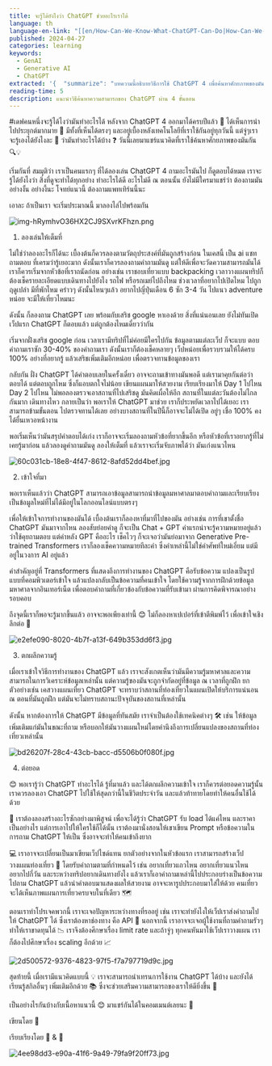 ```yaml
---
title: จะรู้ได้ยังไงว่า ChatGPT ช่วยอะไรเราได้
language: th
language-en-link: "[[en/How-Can-We-Know-What-ChatGPT-Can-Do|How-Can-We-Know-What-ChatGPT-Can-Do]]"
published: 2024-04-27
categories: learning
keywords:
  - GenAI
  - Generative AI
  - ChatGPT
extracted: '{  "summarize": "บทความนี้อธิบายวิธีการใช้ ChatGPT 4 เพื่อค้นหาศักยภาพของมัน โดยเริ่มจากการทดลองใช้งานและเข้าใจวิธีการทำงานของมัน จากนั้นจึงต่อยอดความรู้นั้นไปใช้ในชีวิตประจำวันและท้าทายให้คนอื่นใช้ได้ด้วย",  "keywords": ["ChatGPT 4", "การใช้งาน", "ศักยภาพ", "การเรียนรู้", "การประยุกต์", "เทคโนโลยี", "AI"]}'
reading-time: 5
description: แนะนำวิธีค้นหาความสามารถของ ChatGPT ผ่าน 4 ขั้นตอน
---
```

#เดฟคนหนึ่งจะรู้ได้ไงว่ามันทำอะไรได้
หลังจาก ChatGPT 4 ออกมาได้ครบปีแล้ว 🎉 ได้เห็นการนำไปประยุกต์มากมาย 🌟 มีทั้งที่เห็นได้ตรงๆ และอยู่เบื้องหลังเทคโนโลยีที่เราใช้กันอยู่ทุกวันนี้ แต่จู่ๆเราจะรู้เองได้ยังไงละ 🤔 ว่ามันทำอะไรได้บ้าง ❓ วันนี้เลยมาแชร์แนวคิดที่เราใช้ค้นหาศักยภาพของมันกัน 🔍💡

เริ่มกันที่ สมมุติว่า เราเป็นคนแรกๆ ที่ได้ลองเล่น ChatGPT 4 ถามอะไรมันไป ก็ดูตอบได้หมด เราจะรู้ได้ยังไงว่า สิ่งที่ดูจะทำได้ทุกอย่าง ทำอะไรได้ดี อะไรไม่ดี ณ ตอนนั้น ยังไม่มีใครมาแชร์ว่า ต้องถามมันอย่างงั้น อย่างงี้นะ โจทย์แนวนี้ ต้องถามแพทเทิร์นนี้นะ

เอาละ ถ้าเป็นเรา จะเริ่มประมาณนี้ มาลองไล่ไปพร้อมกัน

![img-hRymhvO36HX2CJ9SXvrKFhzn.png](img-hRymhvO36HX2CJ9SXvrKFhzn.png)

1. ลองเล่นให้เต็มที่

ไม่ใช่ว่าลองอะไรก็ได้นะ เบื้องต้นก็ควรลองตามวัตถุประสงค์ที่มันถูกสร้างก่อน ในเคสนี้ เป็น ai แชทถามตอบ ที่เครมว่ารู้เยอะมาก ดังนั้นเราก็ควรลองถามคำถามมันดู แต่ให้ดีเพื่อจะวัดความสามารถมันได้ เราก็ควรเริ่มจากหัวข้อที่เราถนัดก่อน อย่างเช่น เราชอบเที่ยวแบบ backpacking เวลาวางแผนทริปก็ต้องเช็ครายละเอียดแบบเดินทางไปยังไง รถไฟ หรือรถเมย์ไปถึงไหม ช่วงเวลาที่อยากไปเปิดไหม ไปถูกฤดูเปล่า มีที่พักไหม คร่าวๆ ดังนั้นไหนๆแล้ว อยากไปญี่ปุ่นเดือน 6 ซัก 3-4 วัน ไปแนว adventure หน่อย จะมีให้เที่ยวไหมนะ

ดังนั้น ก็ลองถาม ChatGPT เลย พร้อมกับเสริช google หาเองด้วย สิ่งที่แน่นอนเลย ยังไม่ทันเปิดเว็ปแรก ChatGPT ก็ตอบแล้ว แต่ถูกต้องไหมเดี๋ยวว่ากัน

เริ่มจากฝั่งเสริช google ก่อน เวลาเรามีทริปที่ไม่ค่อยมีใครไปกัน ข้อมูลตามแต่ละเว็ป ก็จะแบบ ตอบคำถามเราซัก 30-40% ของคำถามเรา ดังนั้นเราก็ต้องเช็คหลายๆ เว็ปหน่อยเพื่อรวบรวมให้ได้ครบ 100% อย่างที่อยากรู้ แล้วเสริชเพิ่มเติมอีกหน่อย เพื่อตรวจทานข้อมูลของเรา

กลับกัน ฝั่ง ChatGPT ได้คำตอบเลยในครั้งเดี๋ยว อาจจะถามเข้าทางมันพอดี แต่เรามาคุยกันต่อว่าตอบได้ แต่ตอบถูกไหม ซึ่งก็แอบตกใจไม่น้อย เขียนแผนมาให้สวยงาม เรียบเรียงมาให้ Day 1 ไปไหน Day 2 ไปไหน ไม่พอลองตรวจเอาสถานที่ไปเสริชดู มันคิดเผื่อให้อีก สถานที่ในแต่ละวันต้องไม่ไกลกันมาก เดินทางไหว กลายเป็นว่า พอเราให้ ChatGPT มาช่วย เราก็ประหยัดเวลาไปได้เยอะ เราสามารถข้ามขั้นตอน ไปตรวจทานได้เลย อย่างบางสถานที่ในปีนี้ก็อาจจะไม่ได้เปิด อยู่ๆ เชื่อ 100% คงได้ยื่นเหวอหน้างาน

พอเริ่มเห็นว่ามันสรุปคำตอบได้เก่ง เราก็อาจจะเริ่มลองถามหัวข้อที่ยากขึ้นอีก หรือหัวข้อที่เราอยากรู้ที่ไม่เคยรู้มาก่อน แล้วลองดูคำถามมันดู ลองให้เต็มที่ แล้วเราจะเริ่มจับภาพได้ว่า มันเก่งแนวไหน

![60c031cb-18e8-4f47-8612-8afd52dd4bef.jpg](60c031cb-18e8-4f47-8612-8afd52dd4bef.jpg)

2. เข้าใจที่มา

พอเราเห็นแล้วว่า ChatGPT สามารถเอาข้อมูลสามารถนำข้อมูลมหาศาลมาตอบคำถามและเรียบเรียงเป็นข้อมูลใหม่ที่ไม่ได้มีอยู่ในโลกออนไลน์แบบตรงๆ

เพื่อให้เข้าใจการทำงานของมันได้ เบื้องต้นเราก็ลองหาที่มาที่ไปของมัน อย่างเช่น การที่เขาตั้งชื่อ ChatGPT มันมาจากไหน ลองสับย่อยคำดู ก็จะเป็น Chat + GPT คำแรกน่าจะรู้ความหมายอยู่แล้ว ว่าใช้คุยถามตอบ แต่คำหลัง GPT คืออะไร เช็คไวๆ ก็จะเจอว่ามันย่อมาจาก Generative Pre-trained Transformers เราก็ลองเช็คความหมายทีละคำ ซึ่งคำเหล่านี้ไม่ใช่คำศัพท์ใหม่เอี่ยม แต่มีอยู่ในวงการ AI อยู่แล้ว

คำสำคัญอยู่ที่ Transformers ที่แสดงถึงการทำงานของ ChatGPT คือรับข้อความ แปลงเป็นรูปแบบที่คอมพิวเตอร์เข้าใจ แล้วแปลงกลับเป็นข้อความที่คนเข้าใจ โดยใช้ความรู้จากการฝึกด้วยข้อมูลมหาศาลจากอินเทอร์เน็ต เพื่อตอบคำถามที่เกี่ยวข้องกับข้อความที่รับเข้ามา ผ่านการคิดพิจารณาอย่างรอบคอบ

ถึงจุดนี้เราก็พอจะรู้มากขึ้นแล้ว อาจจะพอเพียงเท่านี้ 😊 ไม่ก็ลองหาเปเปอร์ที่เข้าตีพิมพ์ไว้ เพื่อเข้าใจเชิงลึกต่อ 📜

![e2efe090-8020-4b7f-a13f-649b353dd6f3.jpg](e2efe090-8020-4b7f-a13f-649b353dd6f3.jpg)

3. ตกผลึกความรู้

เมื่อเราเข้าใจวิธีการทำงานของ ChatGPT แล้ว เราจะสังเกตเห็นว่ามันมีความรู้มหาศาลและความสามารถในการวิเคราะห์ข้อมูลเหล่านั้น แต่ความรู้ของมันจะถูกจำกัดอยู่ที่ข้อมูล ณ เวลาที่ถูกฝึก ยกตัวอย่างเช่น เคสวางแผนเที่ยว ChatGPT จะทราบว่าสถานที่ท่องเที่ยวในแผนเปิดให้บริการแน่นอน ณ ตอนที่มันถูกฝึก แต่มันจะไม่ทราบสถานะปัจจุบันของสถานที่เหล่านั้น

ดังนั้น หากต้องการให้ ChatGPT มีข้อมูลที่ทันสมัย เราจำเป็นต้องใช้เทคนิคต่างๆ 🛠️ เช่น ให้ข้อมูลเพิ่มเติมแก่มันในขณะที่ถาม หรือบอกให้มันวางแผนใหม่โดยคำนึงถึงการเปลี่ยนแปลงของสถานที่ท่องเที่ยวเหล่านั้น

![bd26207f-28c4-43cb-bacc-d5506b0f080f.jpg](bd26207f-28c4-43cb-bacc-d5506b0f080f.jpg)

4. ต่อยอด

😊 พอเรารู้ว่า ChatGPT ทำอะไรได้ รู้ที่มาแล้ว และได้ตกผลึกความเข้าใจ เราก็ควรต่อยอดความรู้นั้น เราควรลองเอา ChatGPT ไปใช้ให้สุดกว่านี้ในชีวิตประจำวัน และแล้วท้าทายโดยทำให้คนอื่นใช้ได้ด้วย

🧪 เราต้องลองสร้างอะไรซักอย่างมาพิสูจน์ เพื่อจะได้รู้ว่า ChatGPT รับ load ได้แค่ไหน และราคาเป็นอย่างไร แต่การเอาไปให้ใครใช้ก็ได้นั้น เราต้องมานั่งสอนให้เขาเขียน Prompt หรือข้อความในการถาม ChatGPT ให้เป็น ซึ่งอาจจะทำให้คนเข้าถึงยาก

💻 เราอาจจะเปลี่ยนเป็นมาเขียนเว็ปไซด์แทน ยกตัวอย่างจากในหัวข้อแรก เราสามารถสร้างเว็ปวางแผนท่องเที่ยว 🌴 โดยรับคำถามตามที่กำหนดไว้ เช่น อยากเที่ยวแถวไหน อยากเที่ยวแนวไหน อยากไปกี่วัน และระหว่างทริปอยากเดินทางยังไง แล้วเราก็เอาคำถามเหล่านี้ไปประกอบร่างเป็นข้อความไปถาม ChatGPT แล้วนำคำตอบมาแสดงผลให้สวยงาม อาจจะหารูปประกอบมาใส่ให้ด้วย คนเที่ยวจะได้เห็นภาพแผนการเที่ยวครบจบในที่เดียว 🗺️

ตอนเราทำโปรเจคพวกนี้ เราจะเจอปัญหาระหว่างทางที่รออยู่ เช่น เราจะทำยังไงให้เว็ปเราส่งคำถามไปให้ ChatGPT ได้ ซึ่งเราต้องหาช่องทาง คือ API 🔌 นอกจากนี้ เราอาจจะเจอผู้ใช้งานที่ถามคำถามรัวๆ ทำให้เราขาดทุนได้ 📉 เราจึงต้องศึกษาเรื่อง limit rate และถ้าจู่ๆ ทุกคนหันมาใช้เว็ปเราวางแผน เราก็ต้องไปศึกษาเรื่อง scaling อีกด้วย 📈

![2d500572-9376-4823-97f5-f7a797719d9c.jpg](2d500572-9376-4823-97f5-f7a797719d9c.jpg)

สุดท้ายนี้ เมื่อเรามีแนวคิดแบบนี้ 💡 เราจะสามารถนำเทรนการใช้งาน ChatGPT ได้บ้าง และยังได้เรียนรู้สกิลอื่นๆ เพิ่มเติมอีกด้วย 📚 ซึ่งจะช่วยเสริมความสามารถของเราให้ดียิ่งขึ้น 💪

เป็นอย่างไรกันบ้างกับเนื้อหาแนวนี้ 😊 มาแชร์กันได้ในคอมเมนต์เลยนะ 📝

เขียนโดย 🐹

เรียบเรียงโดย 🐹 & 🤖

![4ee98dd3-e90a-41f6-9a49-79fa9f20ff73.jpg](4ee98dd3-e90a-41f6-9a49-79fa9f20ff73.jpg)